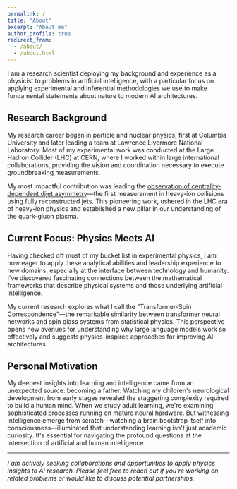 ```yaml
---
permalink: /
title: "About"
excerpt: "About me"
author_profile: true
redirect_from: 
  - /about/
  - /about.html
---
```


I am a research scientist deploying my background and experience as a physicist to problems in artificial intelligence, with a particular focus on applying experimental and inferential methodologies we use to make fundamental statements about nature to modern AI architectures.

## Research Background

My research career began in particle and nuclear physics, first at Columbia University and later leading a team at Lawrence Livermore National Laboratory. Most of my experimental work was conducted at the Large Hadron Collider (LHC) at CERN, where I worked within large international collaborations, providing the vision and coordination necessary to execute groundbreaking measurements. 

My most impactful contribution was leading the [observation of centrality-dependent dijet asymmetry](https://arxiv.org/abs/1011.6182)—the first measurement in heavy-ion collisions using fully reconstructed jets. This pioneering work, ushered in the LHC era of heavy-ion physics and established a new pillar in our understanding of the quark-gluon plasma.
<!-- 
Through over a decade of research in high-energy and nuclear physics, I developed expertise in:
- Leading complex scientific projects within large international collaborations
- Statistical analysis of complex, high-dimensional datasets
- Machine learning applications to particle detection and classification  
- Ultra-peripheral heavy-ion collisions and photonuclear processes
- Jet physics and quark-gluon plasma characterization
- Uncertainty quantification and precision measurement techniques

Beyond technical execution, I served as a thought leader who provided scientific vision for ambitious measurement programs. The challenges of these pioneering measurements sparked my interest in methodical approaches to uncertainty quantification. The following years of my career were marked by developing and leveraging new measurement techniques for evaluating precision uncertainties to answer specific, well-posed physics questions—work that required coordinating teams of physicists and establishing new experimental paradigms.
 -->
## Current Focus: Physics Meets AI

Having checked off most of my bucket list in experimental physics, I am now eager to apply these analytical abilities and leadership experience to new domains, especially at the interface between technology and humanity. I've discovered fascinating connections between the mathematical frameworks that describe physical systems and those underlying artificial intelligence.

My current research explores what I call the "Transformer-Spin Correspondence"—the remarkable similarity between transformer neural networks and spin glass systems from statistical physics. This perspective opens new avenues for understanding why large language models work so effectively and suggests physics-inspired approaches for improving AI architectures.

## Personal Motivation

My deepest insights into learning and intelligence came from an unexpected source: becoming a father. Watching my children's neurological development from early stages revealed the staggering complexity required to build a human mind. When we study adult learning, we're examining sophisticated processes running on mature neural hardware. But witnessing intelligence emerge from scratch—watching a brain bootstrap itself into consciousness—illuminated that understanding learning isn't just academic curiosity. It's essential for navigating the profound questions at the intersection of artificial and human intelligence.
<!-- 
## Research Philosophy

I believe the most important scientific breakthroughs come from recognizing deep connections between seemingly disparate fields. My goal is to bridge the conceptual gap between fundamental physics and artificial intelligence, translating insights from decades of statistical physics research into practical advances in AI systems.

Whether unraveling the mysteries of quark confinement or understanding how neural networks learn, the underlying challenge remains the same: extracting meaning from complex, high-dimensional data and discovering the elegant mathematical structures that govern apparently disordered systems. -->

---

*I am actively seeking collaborations and opportunities to apply physics insights to AI research. Please feel free to reach out if you're working on related problems or would like to discuss potential partnerships.*
